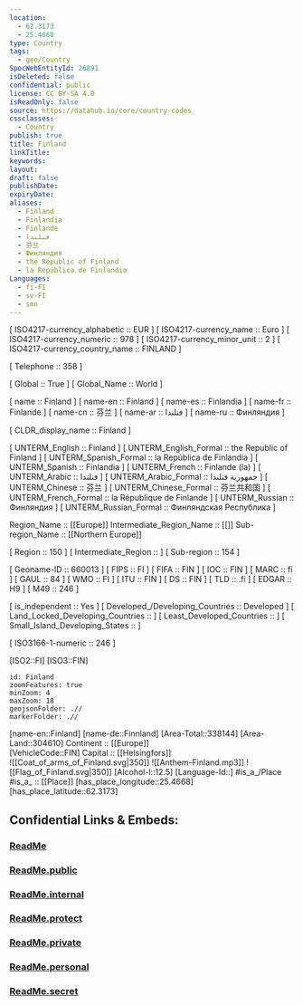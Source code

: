 ```yaml
---
location:
  - 62.3173
  - 25.4668
type: Country
tags:
  - geo/Country
SpocWebEntityId: 26891
isDeleted: false
confidential: public
license: CC BY-SA 4.0
isReadOnly: false
source: https://datahub.io/core/country-codes
cssclasses:
  - Country
publish: true
title: Finland
linkTitle:
keywords:
layout:
draft: false
publishDate:
expiryDate:
aliases:
  - Finland
  - Finlandia
  - Finlande
  - فنلندا
  - 芬兰
  - Финляндия
  - the Republic of Finland
  - la República de Finlandia
Languages:
  - fi-FI
  - sv-FI
  - smn
---
```



[	ISO4217-currency_alphabetic	 :: EUR ] 
[	ISO4217-currency_name	 :: Euro ] 
[	ISO4217-currency_numeric	 :: 978 ] 
[	ISO4217-currency_minor_unit	 :: 2 ] 
[	ISO4217-currency_country_name	 :: FINLAND ] 

[	Telephone	 :: 358 ] 

[	Global	 :: True ] 
[	Global_Name	 :: World ] 

[	name	 :: Finland ] 
[	name-en	 :: Finland ] 
[	name-es	 :: Finlandia ] 
[	name-fr	 :: Finlande ] 
[	name-cn	 :: 芬兰 ] 
[	name-ar	 :: فنلندا ] 
[	name-ru	 :: Финляндия ] 

[	CLDR_display_name	 :: Finland ] 

[	UNTERM_English	 :: Finland ] 
[	UNTERM_English_Formal	 :: the Republic of Finland ] 
[	UNTERM_Spanish_Formal	 :: la República de Finlandia ] 
[	UNTERM_Spanish	 :: Finlandia ] 
[	UNTERM_French	 :: Finlande (la) ] 
[	UNTERM_Arabic	 :: فنلندا ] 
[	UNTERM_Arabic_Formal	 :: جمهورية فنلندا ] 
[	UNTERM_Chinese	 :: 芬兰 ] 
[	UNTERM_Chinese_Formal	 :: 芬兰共和国 ] 
[	UNTERM_French_Formal	 :: la République de Finlande ] 
[	UNTERM_Russian	 :: Финляндия ] 
[	UNTERM_Russian_Formal	 :: Финляндская Республика ] 

Region_Name ::  [[Europe]] 
Intermediate_Region_Name ::  [[]] 
Sub-region_Name ::  [[Northern Europe]] 

[	Region	 :: 150 ] 
[	Intermediate_Region	 ::  ] 
[	Sub-region	 :: 154 ] 

[	Geoname-ID	 :: 660013 ] 
[	FIPS	 :: FI ] 
[	FIFA	 :: FIN ] 
[	IOC	 :: FIN ] 
[	MARC	 :: fi ] 
[	GAUL	 :: 84 ] 
[	WMO	 :: FI ] 
[	ITU	 :: FIN ] 
[	DS	 :: FIN ] 
[	TLD	 :: .fi ] 
[	EDGAR	 :: H9 ] 
[	M49	 :: 246 ] 

[	is_independent	 :: Yes ] 
[	Developed_/Developing_Countries	 :: Developed ] 
[	Land_Locked_Developing_Countries	 ::  ] 
[	Least_Developed_Countries	 ::  ] 
[	Small_Island_Developing_States	 ::  ] 

[	ISO3166-1-numeric	 :: 246 ] 



[ISO2::FI] 
[ISO3::FIN] 
```leaflet
id: Finland
zoomFeatures: true 
minZoom: 4 
maxZoom: 18
geojsonFolder: .//
markerFolder: .//
```

[name-en::Finland] 
[name-de::Finnland] 
[Area-Total::338144] 
[Area-Land::304610] 
Continent :: [[Europe]]  
[VehicleCode::FIN] 
Capital :: [[Helsingfors]]  
![[Coat_of_arms_of_Finland.svg|350]] 
![[Anthem-Finland.mp3]] 
![[Flag_of_Finland.svg|350]] 
[Alcohol-l::12.5] 
[Language-Id::] 
#is_a_/Place  
#is_a_ :: [[Place]] 
[has_place_longitude::25.4668] 
[has_place_latitude::62.3173] 


## Confidential Links & Embeds: 

### [ReadMe](/_Standards/Earth/Continent/Europe/Europe~North/Finland/ReadMe.md) 

### [ReadMe.public](/_public/Earth/Continent/Europe/Europe~North/Finland/ReadMe.public.md) 

### [ReadMe.internal](/_internal/Earth/Continent/Europe/Europe~North/Finland/ReadMe.internal.md) 

### [ReadMe.protect](/_protect/Earth/Continent/Europe/Europe~North/Finland/ReadMe.protect.md) 

### [ReadMe.private](/_private/Earth/Continent/Europe/Europe~North/Finland/ReadMe.private.md) 

### [ReadMe.personal](/_personal/Earth/Continent/Europe/Europe~North/Finland/ReadMe.personal.md) 

### [ReadMe.secret](/_secret/Earth/Continent/Europe/Europe~North/Finland/ReadMe.secret.md)

